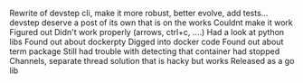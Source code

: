 Rewrite of devstep cli, make it more robust, better evolve, add tests...
devstep deserve a post of its own that is on the works
Couldnt make it work
Figured out
Didn't work properly (arrows, ctrl+c, ....)
Had a look at python libs
Found out about dockerpty
Digged into docker code
Found out about term package
Still had trouble with detecting that container had stopped
Channels, separate thread solution that is hacky but works
Released as a go lib
